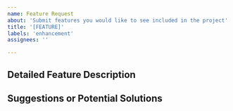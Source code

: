 ```yaml
---
name: Feature Request
about: 'Submit features you would like to see included in the project'
title: '[FEATURE]'
labels: 'enhancement'
assignees: ''

---
```


## Detailed Feature Description

## Suggestions or Potential Solutions
